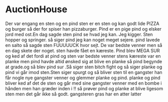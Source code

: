 # AuctionHouse

Der var engang en sten og
en pind
sten er en sten  og kan godt lide PIZZA og burger så der for spiser han pizzaburger.
Pind  er en pige pind og elsker  jord med ost.En dag sagde sten pind se hvad jeg kan. Jeg kigger. Sten hopper og springer. så siger pind jeg kan noget meget sejere. pind lavede en salto så sagde sten FUUUUUCK hvor sejt. De var bedste venner men så en dag skete der noget. sten havde fået en kæreste. Pind blev MEGA SUR og ked af det fordi at pind og sten var bedste venner 
stens kæreste var en planke men pind havde altid ønsked sig at blive en planke  så pind begynde at grade.og så blev pind sur .Så siger sten bitch fight og så siger planke og pind vi går imod sten.Sten siger spurgt og så bliver sten til en gangster han får nogle nye gangster venner og glemmer planke og pind. planke og pind bliver ked af det de  sten og går med sine gangster venner med en bombe i hånden men han græder inden i  !! så  prøver pind og planke at blive ligesom sten men det går ikke så godt. gangsteren gras har en  atter   latter
